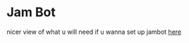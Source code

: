 # Jam Bot

nicer view of what u will need if u wanna set up jambot [here](https://jamieplayz29.github.io/currentjambot)
